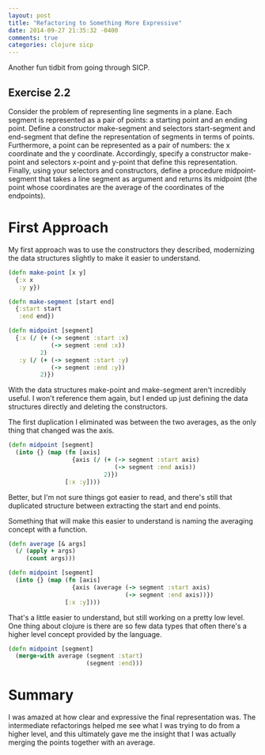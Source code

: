 ```yaml
---
layout: post
title: "Refactoring to Something More Expressive"
date: 2014-09-27 21:35:32 -0400
comments: true
categories: clojure sicp
---
```


Another fun tidbit from going through SICP.

Exercise 2.2
------------
Consider the problem of representing line segments in a plane. Each segment is represented as a pair of points: a starting point and an ending point. Define a constructor make-segment and selectors start-segment and end-segment that define the representation of segments in terms of points. Furthermore, a point can be represented as a pair of numbers: the x coordinate and the y coordinate. Accordingly, specify a constructor make-point and selectors x-point and y-point that define this representation. Finally, using your selectors and constructors, define a procedure midpoint-segment that takes a line segment as argument and returns its midpoint (the point whose coordinates are the average of the coordinates of the endpoints).

First Approach
==============
My first approach was to use the constructors they described, modernizing the data structures slightly to make it easier to understand.

``` clojure
(defn make-point [x y]
  {:x x
   :y y})

(defn make-segment [start end]
  {:start start
   :end end})

(defn midpoint [segment]
  {:x (/ (+ (-> segment :start :x)
            (-> segment :end :x))
         2)
   :y (/ (+ (-> segment :start :y)
            (-> segment :end :y))
         2)})
```

With the data structures make-point and make-segment aren't incredibly useful.  I won't reference them again, but I ended up just defining the data structures directly and deleting the constructors.

The first duplication I eliminated was between the two averages, as the only thing that changed was the axis.

``` clojure
(defn midpoint [segment]
  (into {} (map (fn [axis]
                  {axis (/ (+ (-> segment :start axis)
                              (-> segment :end axis))
                           2)})
                [:x :y])))
```

Better, but I'm not sure things got easier to read, and there's still that duplicated structure between extracting the start and end points.

Something that will make this easier to understand is naming the averaging concept with a function.

``` clojure
(defn average [& args]
  (/ (apply + args)
     (count args)))

(defn midpoint [segment]
  (into {} (map (fn [axis]
                  {axis (average (-> segment :start axis)
				                 (-> segment :end axis))})
	            [:x :y])))
```

That's a little easier to understand, but still working on a pretty low level.  One thing about clojure is there are so few data types that often there's a higher level concept provided by the language.

``` clojure
(defn midpoint [segment]
  (merge-with average (segment :start)
                      (segment :end)))
```

Summary
=======
I was amazed at how clear and expressive the final representation was.  The intermediate refactorings helped me see what I was trying to do from a higher level, and this ultimately gave me the insight that I was actually merging the points together with an average.
